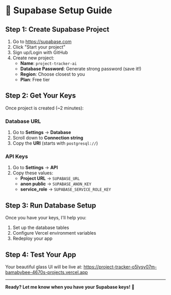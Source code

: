 # 🚀 Supabase Setup Guide

## Step 1: Create Supabase Project
1. Go to https://supabase.com
2. Click "Start your project" 
3. Sign up/Login with GitHub
4. Create new project:
   - **Name**: `project-tracker-ai`
   - **Database Password**: Generate strong password (save it!)
   - **Region**: Choose closest to you
   - **Plan**: Free tier

## Step 2: Get Your Keys
Once project is created (~2 minutes):

### Database URL
1. Go to **Settings** → **Database**
2. Scroll down to **Connection string**
3. Copy the **URI** (starts with `postgresql://`)

### API Keys  
1. Go to **Settings** → **API**
2. Copy these values:
   - **Project URL** → `SUPABASE_URL`
   - **anon public** → `SUPABASE_ANON_KEY`
   - **service_role** → `SUPABASE_SERVICE_ROLE_KEY`

## Step 3: Run Database Setup
Once you have your keys, I'll help you:
1. Set up the database tables
2. Configure Vercel environment variables
3. Redeploy your app

## Step 4: Test Your App
Your beautiful glass UI will be live at:
https://project-tracker-o5lysy07m-bamabybee-4670s-projects.vercel.app

---

**Ready? Let me know when you have your Supabase keys!** 🎉
